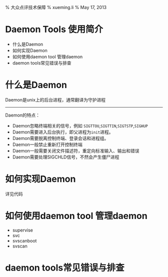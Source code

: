 % 大众点评技术保障
% xueming.li
% May 17, 2013

# Daemon Tools 使用简介

* 什么是Daemon
* 如何实现Daemon
* 如何使用daemon tool 管理daemon
* daemon tools常见错误与排查

# 什么是Daemon

Daemon是unix上的后台进程，通常翻译为守护进程

---------------------------
Daemon的特点：

* Daemon忽略终端相关的信号，例如 `SIGTTOU`,`SIGTTIN`,`SIGTSTP`,`SIGHUP`
* Daemon需要进入后台执行，即父进程为`init`进程。
* Daemon需要脱离控制终端、登录会话和进程组。
* Daemon一般禁止重新打开控制终端
* Daemon一般需要关闭文件描述符，重定向标准输入、输出和错误
* Daemon需要处理SIGCHLD信号，不然会产生僵尸进程


# 如何实现Daemon
详见代码

# 如何使用daemon tool 管理daemon
* supervise
* svc
* svscanboot
* svscan

# daemon tools常见错误与排查
